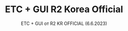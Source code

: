<h1 style="text-align:center">ETC + GUI R2 Korea Official</h1>

<p style="text-align:center">ETC + GUI от R2 KR OFFICIAL (6.6.2023)</p>



<p>&nbsp;</p>
